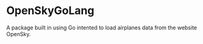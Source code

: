 # OpenSkyGoLang
A package built in using Go intented to load airplanes data from the website OpenSky.
